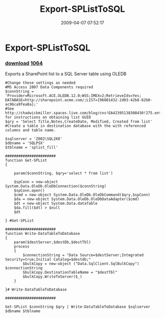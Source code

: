﻿---
pid:            1002
parent:         0
children:       1064
poster:         Chad Miller
title:          Export-SPListToSQL
date:           2009-04-07 07:52:17
description:    Exports a SharePoint list to a SQL Server table using OLEDB
format:         posh
---

# Export-SPListToSQL

### [download](1002.ps1)  [1064](1064.md)

Exports a SharePoint list to a SQL Server table using OLEDB

```posh
#Change these settings as needed
#MS Access 2007 Data Components required
$connString = 'Provider=Microsoft.ACE.OLEDB.12.0;WSS;IMEX=2;RetrieveIds=Yes; DATABASE=http://sharepoint.acme.com/;LIST={96801432-2d03-42b8-82b0-ac96ca9fea8a};'
#See http://chadwickmiller.spaces.live.com/blog/cns!EA42395138308430!275.entry for instructions on obtaining list GUID
$qry = 'Select Title,Notes,CreateDate, Modified, Created from list'
#Create a table in destination database with the with referenced columns and table name.

$sqlserver = 'Z002\SQL2K8'
$dbname = 'SQLPSX'
$tblname = 'splist_fill'

#######################
function Get-SPList
{

    param($connString, $qry='select * from list')

    $spConn = new-object System.Data.OleDb.OleDbConnection($connString)
    $spConn.open()
    $cmd = new-object System.Data.OleDb.OleDbCommand($qry,$spConn) 
    $da = new-object System.Data.OleDb.OleDbDataAdapter($cmd) 
    $dt = new-object System.Data.dataTable 
    $da.fill($dt) > $null
    $dt

} #Get-SPList

#######################
function Write-DataTableToDatabase
{ 
    param($destServer,$destDb,$destTbl)
    process
    {
        $connectionString = "Data Source=$destServer;Integrated Security=true;Initial Catalog=$destdb;"
        $bulkCopy = new-object ("Data.SqlClient.SqlBulkCopy") $connectionString
        $bulkCopy.DestinationTableName = "$destTbl"
        $bulkCopy.WriteToServer($_)
    }

}# Write-DataTableToDatabase

#######################

Get-SPList $connString $qry | Write-DataTableToDatabase $sqlserver $dbname $tblname
```
